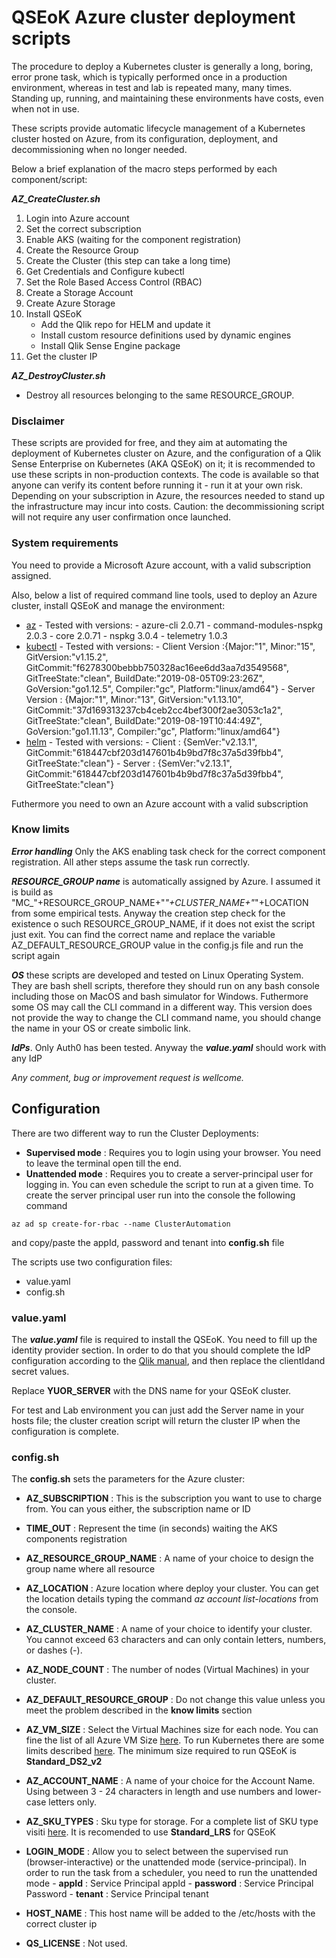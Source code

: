 # QSEoK Azure cluster deployment scripts

The procedure to deploy a Kubernetes cluster is generally a long, boring, error prone task, which is typically performed once in a production environment, whereas in test and lab is repeated many, many times. Standing up, running, and maintaining these environments have costs, even when not in use. 

These scripts provide automatic lifecycle management of a Kubernetes cluster hosted on Azure, from its configuration, deployment, and decommissioning when no longer needed. 

Below a brief explanation of the macro steps performed by each component/script:

***AZ_CreateCluster.sh***
1. Login into Azure account
2. Set the correct subscription
3. Enable AKS (waiting for the component registration)
4. Create the Resource Group
5. Create the Cluster (this step can take a long time)
6. Get Credentials and Configure kubectl
7. Set the Role Based Access Control (RBAC)
8. Create a Storage Account
9. Create Azure Storage
10. Install QSEoK
      - Add the Qlik repo for HELM and update it
      - Install custom resource definitions used by dynamic engines
      - Install Qlik Sense Engine package
11. Get the cluster IP

***AZ_DestroyCluster.sh***
- Destroy all resources belonging to the same RESOURCE_GROUP.

### Disclaimer
These scripts are provided for free, and they aim at automating the deployment of Kubernetes cluster on Azure, and the configuration of a Qlik Sense Enterprise on Kubernetes (AKA QSEoK) on it; it is recommended to use these scripts in non-production contexts. 
The code is available so that anyone can verify its content before running it - run  it at your own risk. Depending on your subscription in Azure, the resources needed to stand up the infrastructure may incur into costs. Caution: the decommissioning script will not require any user confirmation once launched.

### System requirements

You need to provide a Microsoft Azure account, with a valid subscription assigned.

Also, below a list of required command line tools, used to deploy an Azure cluster, install QSEoK and manage the environment:

 - [az](https://docs.microsoft.com/it-it/cli/azure/install-azure-cli?view=azure-cli-latest) 
       - Tested with versions:
             - azure-cli 2.0.71
             - command-modules-nspkg 2.0.3
             - core 2.0.71
             - nspkg 3.0.4
             - telemetry 1.0.3
 - [kubectl](https://kubernetes.io/docs/tasks/tools/install-kubectl/)
       - Tested with versions:
             - Client Version :{Major:"1", Minor:"15", GitVersion:"v1.15.2", GitCommit:"f6278300bebbb750328ac16ee6dd3aa7d3549568", GitTreeState:"clean", BuildDate:"2019-08-05T09:23:26Z", GoVersion:"go1.12.5", Compiler:"gc", Platform:"linux/amd64"}
             - Server Version : {Major:"1", Minor:"13", GitVersion:"v1.13.10", GitCommit:"37d169313237cb4ceb2cc4bef300f2ae3053c1a2", GitTreeState:"clean", BuildDate:"2019-08-19T10:44:49Z", GoVersion:"go1.11.13", Compiler:"gc", Platform:"linux/amd64"}
 - [helm](https://helm.sh/docs/using_helm/)
       - Tested with versions:
             - Client : {SemVer:"v2.13.1", GitCommit:"618447cbf203d147601b4b9bd7f8c37a5d39fbb4", GitTreeState:"clean"}
             - Server : {SemVer:"v2.13.1", GitCommit:"618447cbf203d147601b4b9bd7f8c37a5d39fbb4", GitTreeState:"clean"}
 
 Futhermore you need to own an Azure account with a valid subscription

### Know limits
***Error handling*** Only the AKS enabling task check for the correct component registration. All ather steps assume the task run correctly.

***RESOURCE_GROUP name*** is automatically assigned by Azure. I assumed it is build as "MC_"+RESOURCE_GROUP_NAME+"_"+CLUSTER_NAME+"_"+LOCATION from some empirical tests. Anyway the creation step check for the existence o such RESOURCE_GROUP_NAME, if it does not exist the script just exit. You can find the correct name and replace the variable AZ_DEFAULT_RESOURCE_GROUP value in the config.js file and run the script again

***OS*** these scripts are developed and tested on Linux Operating System. They are bash shell scripts, therefore they should run on any bash console including those on MacOS and bash simulator for Windows. Futhermore some OS may call the CLI command in a different way. This version does not provide the way to change the CLI command name, you should change the name in your OS or create simbolic link.

***IdPs***. Only Auth0 has been tested. Anyway the ***value.yaml*** should work with any IdP

*Any comment, bug or improvement request is wellcome.*


## Configuration
There are two different way to run the Cluster Deployments:
- **Supervised mode** : Requires you to login using your browser. You need to leave the terminal open till the end.
- **Unattended mode** : Requires you to create a server-principal user for logging in. You can even schedule the script to run at a given time. To create the server principal user run into the console the following command

```
az ad sp create-for-rbac --name ClusterAutomation
```

and copy/paste the appId, password and tenant into **config.sh** file

The scripts use two configuration files:
- value.yaml
- config.sh

### value.yaml
The ***value.yaml*** file is required to install the QSEoK. 
You need to fill up the identity provider section. In order to do that you should complete the IdP configuration according to the [Qlik manual]( https://help.qlik.com/en-US/sense/June2019/Subsystems/PlanningQlikSenseDeployments/Content/Sense_Deployment/auth0-setup.htm), and then replace the clientIdand secret values. 

Replace **YUOR_SERVER** with the DNS name for your QSEoK cluster. 

For test and Lab environment you can just add the Server name in your hosts file; the cluster creation script will return the cluster IP when the configuration is complete.

### config.sh
The **config.sh** sets the parameters for the Azure cluster:
- **AZ_SUBSCRIPTION** : This is the subscription you want to use to charge from. You can yous either, the subscription name or ID
- **TIME_OUT** : Represent the time (in seconds) waiting the AKS components registration
- **AZ_RESOURCE_GROUP_NAME** : A name of your choice to design the group name where all resource 
- **AZ_LOCATION** : Azure location where deploy your cluster. You can get the location details typing the command  *az account list-locations*  from the console. 
- **AZ_CLUSTER_NAME** : A name of your choice to identify your cluster. You cannot exceed 63 characters and can only contain letters, numbers, or dashes (-).
- **AZ_NODE_COUNT** : The number of nodes (Virtual Machines) in your cluster.
- **AZ_DEFAULT_RESOURCE_GROUP** : Do not change this value unless you meet the problem described in the **know limits** section
- **AZ_VM_SIZE** : Select the Virtual Machines size for each node. You can fine the list of all Azure VM Size [here](https://docs.microsoft.com/it-it/azure/virtual-machines/windows/sizes-general). To run Kubernetes there are some limits described [here](https://docs.microsoft.com/en-us/azure/aks/quotas-skus-regions#restricted-vm-sizes). The minimum size required to run QSEoK is **Standard_DS2_v2**
- **AZ_ACCOUNT_NAME** : A name of your choice for the Account Name. Using between 3 - 24 characters in length and use numbers and lower-case letters only.
- **AZ_SKU_TYPES** :  Sku type for storage. For a complete list of SKU type visiti [here](https://docs.microsoft.com/en-us/rest/api/storagerp/srp_sku_types). It is recomended to use **Standard_LRS** for QSEoK
- **LOGIN_MODE** : Allow you to select between the supervised run (browser-interactive) or the unattended mode (service-principal). In order to run the task from a scheduler, you need to run the unattended mode
      - **appId** : Service Principal appId
      - **password** : Service Principal Password
      - **tenant** : Service Principal tenant
      
- **HOST_NAME** : This host name will be added to the /etc/hosts with the correct cluster ip
- **QS_LICENSE** : Not used.


